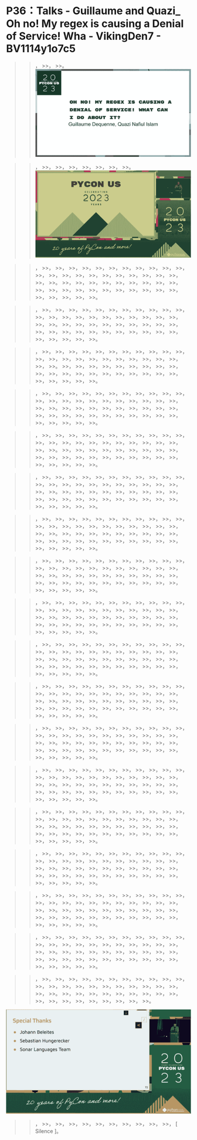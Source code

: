 # P36：Talks - Guillaume and Quazi_ Oh no! My regex is causing a Denial of Service! Wha - VikingDen7 - BV1114y1o7c5

 >>， >>， >>。
![](img/94e7494e9c5ef601fbfdb13c60618208_1.png)

 >>， >>， >>， >>， >>， >>， >>， >>。
![](img/94e7494e9c5ef601fbfdb13c60618208_3.png)

 >>， >>， >>， >>， >>， >>， >>， >>， >>， >>， >>， >>， >>， >>， >>， >>， >>， >>， >>， >>， >>， >>， >>， >>， >>。 >>， >>， >>， >>， >>， >>， >>， >>， >>， >>， >>， >>， >>， >>， >>， >>， >>， >>， >>， >>， >>， >>， >>， >>， >>。

 >>， >>， >>， >>， >>， >>， >>， >>， >>， >>， >>， >>， >>， >>， >>， >>， >>， >>， >>， >>， >>， >>， >>， >>， >>。 >>， >>， >>， >>， >>， >>， >>， >>， >>， >>， >>， >>， >>， >>， >>， >>， >>， >>， >>， >>， >>， >>， >>， >>， >>。

 >>， >>， >>， >>， >>， >>， >>， >>， >>， >>， >>， >>， >>， >>， >>， >>， >>， >>， >>， >>， >>， >>， >>， >>， >>。 >>， >>， >>， >>， >>， >>， >>， >>， >>， >>， >>， >>， >>， >>， >>， >>， >>， >>， >>， >>， >>， >>， >>， >>， >>。

 >>， >>， >>， >>， >>， >>， >>， >>， >>， >>， >>， >>， >>， >>， >>， >>， >>， >>， >>， >>， >>， >>， >>， >>， >>。 >>， >>， >>， >>， >>， >>， >>， >>， >>， >>， >>， >>， >>， >>， >>， >>， >>， >>， >>， >>， >>， >>， >>， >>， >>。

 >>， >>， >>， >>， >>， >>， >>， >>， >>， >>， >>， >>， >>， >>， >>， >>， >>， >>， >>， >>， >>， >>， >>， >>， >>。 >>， >>， >>， >>， >>， >>， >>， >>， >>， >>， >>， >>， >>， >>， >>， >>， >>， >>， >>， >>， >>， >>， >>， >>， >>。

 >>， >>， >>， >>， >>， >>， >>， >>， >>， >>， >>， >>， >>， >>， >>， >>， >>， >>， >>， >>， >>， >>， >>， >>， >>。 >>， >>， >>， >>， >>， >>， >>， >>， >>， >>， >>， >>， >>， >>， >>， >>， >>， >>， >>， >>， >>， >>， >>， >>， >>。

 >>， >>， >>， >>， >>， >>， >>， >>， >>， >>， >>， >>， >>， >>， >>， >>， >>， >>， >>， >>， >>， >>， >>， >>， >>。 >>， >>， >>， >>， >>， >>， >>， >>， >>， >>， >>， >>， >>， >>， >>， >>， >>， >>， >>， >>， >>， >>， >>， >>， >>。

 >>， >>， >>， >>， >>， >>， >>， >>， >>， >>， >>， >>， >>， >>， >>， >>， >>， >>， >>， >>， >>， >>， >>， >>， >>。 >>， >>， >>， >>， >>， >>， >>， >>， >>， >>， >>， >>， >>， >>， >>， >>， >>， >>， >>， >>， >>， >>， >>， >>， >>。

 >>， >>， >>， >>， >>， >>， >>， >>， >>， >>， >>， >>， >>， >>， >>， >>， >>， >>， >>， >>， >>， >>， >>， >>， >>。 >>， >>， >>， >>， >>， >>， >>， >>， >>， >>， >>， >>， >>， >>， >>， >>， >>， >>， >>， >>， >>， >>， >>， >>， >>。

 >>， >>， >>， >>， >>， >>， >>， >>， >>， >>， >>， >>， >>， >>， >>， >>， >>， >>， >>， >>， >>， >>， >>， >>， >>。 >>， >>， >>， >>， >>， >>， >>， >>， >>， >>， >>， >>， >>， >>， >>， >>， >>， >>， >>， >>， >>， >>， >>， >>， >>。

 >>， >>， >>， >>， >>， >>， >>， >>， >>， >>， >>， >>， >>， >>， >>， >>， >>， >>， >>， >>， >>， >>， >>， >>， >>。 >>， >>， >>， >>， >>， >>， >>， >>， >>， >>， >>， >>， >>， >>， >>， >>， >>， >>， >>， >>， >>， >>， >>， >>， >>。

 >>， >>， >>， >>， >>， >>， >>， >>， >>， >>， >>， >>， >>， >>， >>， >>， >>， >>， >>， >>， >>， >>， >>， >>， >>。 >>， >>， >>， >>， >>， >>， >>， >>， >>， >>， >>， >>， >>， >>， >>， >>， >>， >>， >>， >>， >>， >>， >>， >>， >>。

 >>， >>， >>， >>， >>， >>， >>， >>， >>， >>， >>， >>， >>， >>， >>， >>， >>， >>， >>， >>， >>， >>， >>， >>， >>。 >>， >>， >>， >>， >>， >>， >>， >>， >>， >>， >>， >>， >>， >>， >>， >>， >>， >>， >>， >>， >>， >>， >>， >>， >>。

 >>， >>， >>， >>， >>， >>， >>， >>， >>， >>， >>， >>， >>， >>， >>， >>， >>， >>， >>， >>， >>， >>， >>， >>， >>。 >>， >>， >>， >>， >>， >>， >>， >>， >>， >>， >>， >>， >>， >>， >>， >>， >>， >>， >>， >>， >>， >>， >>， >>， >>。

 >>， >>， >>， >>， >>， >>， >>， >>， >>， >>， >>， >>， >>， >>， >>， >>， >>， >>， >>， >>， >>， >>， >>， >>， >>。 >>， >>， >>， >>， >>， >>， >>， >>， >>， >>， >>， >>， >>， >>， >>， >>， >>， >>， >>， >>， >>， >>， >>， >>， >>。

 >>， >>， >>， >>， >>， >>， >>， >>， >>， >>， >>， >>， >>， >>， >>， >>， >>， >>， >>， >>， >>， >>， >>， >>， >>。 >>， >>， >>， >>， >>， >>， >>， >>， >>， >>， >>， >>， >>， >>， >>， >>， >>， >>， >>， >>， >>， >>， >>， >>， >>。

 >>， >>， >>， >>， >>， >>， >>， >>， >>， >>， >>， >>， >>， >>， >>， >>， >>， >>， >>， >>， >>， >>， >>， >>， >>。 >>， >>， >>， >>， >>， >>， >>， >>， >>， >>， >>， >>， >>， >>， >>， >>， >>， >>， >>， >>， >>， >>， >>， >>， >>。

 >>， >>， >>， >>， >>， >>， >>， >>， >>， >>， >>， >>， >>， >>， >>， >>， >>， >>， >>， >>， >>， >>， >>， >>， >>。 >>， >>， >>， >>， >>， >>， >>， >>， >>， >>， >>， >>， >>， >>， >>， >>， >>， >>。



![](img/94e7494e9c5ef601fbfdb13c60618208_5.png)

 >>， >>， >>， >>， >>， >>， >>， >>， >>， >>， >>， [ Silence ]。